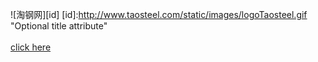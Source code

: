 ![淘钢网][id]
[id]:http://www.taosteel.com/static/images/logoTaosteel.gif "Optional title attribute"   
 <br>
[click here](http://www.taosteel.com/)
